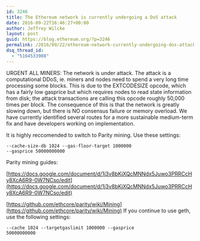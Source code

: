 ```yaml
---
id: 3246
title: The Ethereum network is currently undergoing a DoS attack
date: 2016-09-22T16:46:27+00:00
author: Jeffrey Wilcke
layout: post
guid: https://blog.ethereum.org/?p=3246
permalink: /2016/09/22/ethereum-network-currently-undergoing-dos-attack/
dsq_thread_id:
  - "5164533908"
---
```

URGENT ALL MINERS: The network is under attack. The attack is a computational DDoS, ie. miners and nodes need to spend a very long time processing some blocks. This is due to the EXTCODESIZE opcode, which has a fairly low gasprice but which requires nodes to read state information from disk; the attack transactions are calling this opcode roughly 50,000 times per block. The consequence of this is that the network is greatly slowing down, but there is NO consensus failure or memory overload. We have currently identified several routes for a more sustainable medium-term fix and have developers working on implementation.

It is highly reccomended to switch to Parity mining. Use these settings:

<code>--cache-size-db 1024 --gas-floor-target 1000000 --gasprice 50000000000</code>

Parity mining guides:

[https://docs.google.com/document/d/1j3v8bKjXQcMNNdx5Juwo3PRRCcHy8XcA6R9-0W7NCso/edit](https://docs.google.com/document/d/1j3v8bKjXQcMNNdx5Juwo3PRRCcHy8XcA6R9-0W7NCso/edit)

[https://github.com/ethcore/parity/wiki/Mining](https://github.com/ethcore/parity/wiki/Mining)
If you continue to use geth, use the following settings:

<code>--cache 1024 --targetgaslimit 1000000 --gasprice 50000000000</code>

<div id="disqus_link_container"></div>
<script>jQuery(document).ready(function() { EthBlogUtils.display_disqus_link();});</script>
